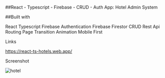 ##React - Typescript - Firebase - CRUD - Auth App: Hotel Admin System

##Built with

React
Typescript
Firebase Authentication
Firebase Firestor
CRUD
Rest Api
Routing
Page Transition Animation
Mobile First

Links

https://react-ts-hotels.web.app/

Screenshot

![hotel](https://github.com/PriskinZsuzsanna/react-ts-firebase-auth-hotel-admin/assets/121173949/c5e19111-6d59-4473-956b-a95964d44aff)

